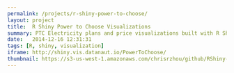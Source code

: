 ```yaml
---
permalink: /projects/r-shiny-power-to-choose/
layout: project
title:  R Shiny Power to Choose Visualizations
summary: PTC Electricity plans and price visualizations built with R Shiny
date:   2014-12-16 12:31:31
tags: [R, shiny, visualization]
iframe: http://shiny.vis.datanaut.io/PowerToChoose/
thumbnail: https://s3-us-west-1.amazonaws.com/chrisrzhou/github/RShiny-PowerToChoose/scatterplot-comments.png
---
```

